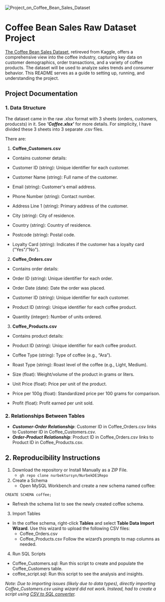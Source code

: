 ![Project_on_Coffee_Bean_Sales_Dataset](https://github.com/user-attachments/assets/625435f4-ff55-43fe-9e86-d7bdf242ac4a)
# Coffee Bean Sales Raw Dataset Project

[The Coffee Bean Sales Dataset](https://www.kaggle.com/datasets/saadharoon27/coffee-bean-sales-raw-dataset), retireved from Kaggle, offers a comprehensive view into the coffee industry, capturing key data on customer demographics, order transactions, and a variety of coffee products. 
The dataset will be used to analyze sales trends and consumer behavior. This README serves as a guide to setting up, running, and understanding the project.

## Project Documentation

### 1. Data Structure

The dataset came in the raw .xlsx format with 3 sheets (orders, customers, producsts) in it. See ***'Coffee.xlsx'*** for more details. For simplicity, I have divided these 3 sheets into 3 separate .csv files.

There are:
1. **Coffee_Customers.csv**
  - Contains customer details:

  - Customer ID (string): Unique identifier for each customer.
  - Customer Name (string): Full name of the customer.
  - Email (string): Customer's email address.
  - Phone Number (string): Contact number.
  - Address Line 1 (string): Primary address of the customer.
  - City (string): City of residence.
  - Country (string): Country of residence.
  - Postcode (string): Postal code.
  - Loyalty Card (string): Indicates if the customer has a loyalty card ("Yes"/"No").
  
2. **Coffee_Orders.csv**
  - Contains order details:

  - Order ID (string): Unique identifier for each order.
  - Order Date (date): Date the order was placed.
  - Customer ID (string): Unique identifier for each customer.
  - Product ID (string): Unique identifier for each coffee product.
  - Quantity (integer): Number of units ordered.
3. **Coffee_Products.csv**
  - Contains product details:
  
  - Product ID (string): Unique identifier for each coffee product.
  - Coffee Type (string): Type of coffee (e.g., “Ara”).
  - Roast Type (string): Roast level of the coffee (e.g., Light, Medium).
  - Size (float): Weight/volume of the product in grams or liters.
  - Unit Price (float): Price per unit of the product.
  - Price per 100g (float): Standardized price per 100 grams for comparison.
  - Profit (float): Profit earned per unit sold.

### 2. Relationships Between Tables

- ***Customer-Order Relationship***: Customer ID in Coffee_Orders.csv links to Customer ID in Coffee_Customers.csv.
- ***Order-Product Relationship***: Product ID in Coffee_Orders.csv links to Product ID in Coffee_Products.csv.

## 2. Reproducibility Instructions

1. Download the repository or Install Manually as a ZIP File.
   - ```gh repo clone nurbektursyn/NurbekDE1Repo```
2. Create a Schema
   - Open MySQL Workbench and create a new schema named coffee:
     
```CREATE SCHEMA coffee;```
  - Refresh the schema list to see the newly created coffee schema.
3. Import Tables
  - In the coffee schema, right-click **Tables** and select **Table Data Import Wizard**. Use this wizard to upload the following CSV files:
    - Coffee_Orders.csv
    - Coffee_Products.csv
Follow the wizard’s prompts to map columns as needed.
4. Run SQL Scripts
  - Coffee_Customers.sql: Run this script to create and populate the Coffee_Customers table.
  - coffee_script.sql: Run this script to see the analysis and insights.

*Note: Due to importing issues (likely due to data types), directly importing Coffee_Customers.csv using wizard did not work. Instead, had to create a script using [CSV to SQL converter](https://www.convertcsv.com/csv-to-sql.htm).*
